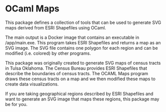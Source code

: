OCaml Maps
==========

This package defines a collection of tools that can be used to generate SVG maps derived from ESRI Shapefiles using OCaml.

The main output is a Docker image that contains an executable in /app/main.exe. This program takes ESRI Shapefiles and returns a map as an SVG image. The SVG file contains one polygon for each region and can be modified (i.e. colored) by other programs.

This package was originally created to generate SVG maps of census tracts in Tulsa Oklahoma. The Census Bureau provides ESRI Shapefiles that describe the boundaries of census tracts. The OCAML Maps program draws these census tracts on a map and we then modified these maps to create data visualizations.

If you are taking geographical regions described by ESRI Shapefiles and want to generate an SVG image that maps these regions, this package may be for you.
